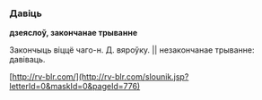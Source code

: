 ### Давіць
**дзеяслоў, закончанае трыванне**

Закончыць віццё чаго-н. Д. вяроўку. || незакончанае трыванне: давіваць.

<a rel="author">[http://rv-blr.com/](http://rv-blr.com/slounik.jsp?letterId=0&maskId=0&pageId=776)</a>
